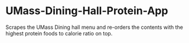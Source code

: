 # UMass-Dining-Hall-Protein-App
Scrapes the UMass Dining hall menu and re-orders the contents with the highest protein foods to calorie ratio on top.
